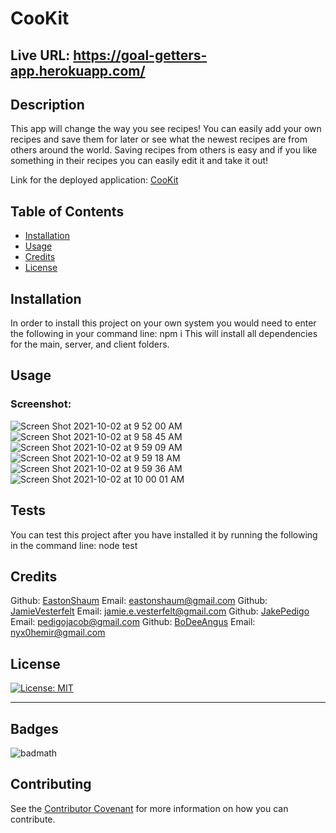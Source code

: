 # CooKit

## Live URL: https://goal-getters-app.herokuapp.com/

  ## Description 

  This app will change the way you see recipes! You can easily add your own recipes and save them for later or see what the newest recipes are from others around the world. Saving recipes from others is easy and if you like something in their recipes you can easily edit it and take it out!

  Link for the deployed application: [CooKit]()

  ## Table of Contents 

  * [Installation](#installation)
  * [Usage](#usage)
  * [Credits](#credits)
  * [License](#license)


  ## Installation

  In order to install this project on your own system you would need to enter the following in your command line: npm i
  This will install all dependencies for the main, server, and client folders.


  ## Usage 

 
### Screenshot:

![Screen Shot 2021-10-02 at 9 52 00 AM](https://user-images.githubusercontent.com/82484247/135724032-38eb1df5-1c79-4d88-a886-2dacb5f1bcfd.png)
![Screen Shot 2021-10-02 at 9 58 45 AM](https://user-images.githubusercontent.com/82484247/135724041-a691f821-32ad-481f-95c2-1afddc3f7a14.png)
![Screen Shot 2021-10-02 at 9 59 09 AM](https://user-images.githubusercontent.com/82484247/135724048-b4484a1b-d9bf-451e-84ef-60b548f17aec.png)
![Screen Shot 2021-10-02 at 9 59 18 AM](https://user-images.githubusercontent.com/82484247/135724049-716ce8fc-2d19-4518-b84f-87baacb3e580.png)
![Screen Shot 2021-10-02 at 9 59 36 AM](https://user-images.githubusercontent.com/82484247/135724051-801989c5-d956-4fae-81ab-4944aeafcd4b.png)
![Screen Shot 2021-10-02 at 10 00 01 AM](https://user-images.githubusercontent.com/82484247/135724052-5b89c8c5-98ea-4617-b117-415282fa237a.png)

  

  ## Tests

  You can test this project after you have installed it by running the following in the command line: node test

  ## Credits

  Github: [EastonShaum](https://github.com/EastonShaum)
  Email:  eastonshaum@gmail.com
  Github: [JamieVesterfelt](https://github.com/jvesterfelt)
  Email:  jamie.e.vesterfelt@gmail.com
  Github: [JakePedigo](https://github.com/jbped)
  Email:  pedigojacob@gmail.com
  Github: [BoDeeAngus](https://github.com/NYX1122)
  Email:  nyx0hemir@gmail.com

  ## License
  [![License: MIT](https://img.shields.io/badge/License-MIT-yellow.svg)](https://opensource.org/licenses/MIT)

  ---

  ## Badges

  ![badmath](https://img.shields.io/github/languages/top/nielsenjared/badmath)


  ## Contributing

  
  See the [Contributor Covenant](https://www.contributor-covenant.org/) for more information on how you can contribute. 


